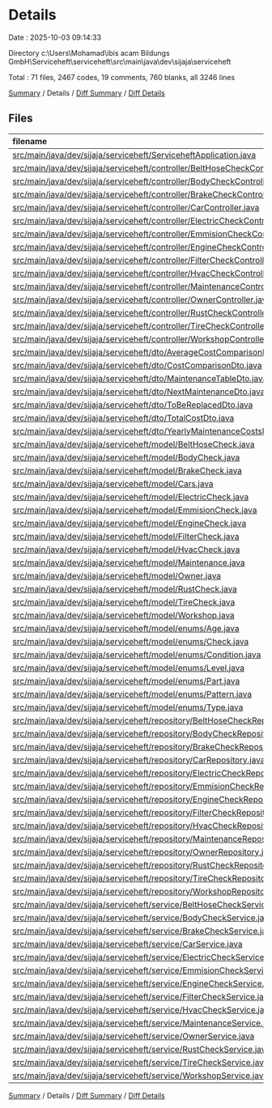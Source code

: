 # Details

Date : 2025-10-03 09:14:33

Directory c:\\Users\\Mohamad\\ibis acam Bildungs GmbH\\Serviceheft\\serviceheft\\src\\main\\java\\dev\\sijaja\\serviceheft

Total : 71 files,  2467 codes, 19 comments, 760 blanks, all 3246 lines

[Summary](results.md) / Details / [Diff Summary](diff.md) / [Diff Details](diff-details.md)

## Files
| filename | language | code | comment | blank | total |
| :--- | :--- | ---: | ---: | ---: | ---: |
| [src/main/java/dev/sijaja/serviceheft/ServiceheftApplication.java](/src/main/java/dev/sijaja/serviceheft/ServiceheftApplication.java) | Java | 9 | 0 | 5 | 14 |
| [src/main/java/dev/sijaja/serviceheft/controller/BeltHoseCheckController.java](/src/main/java/dev/sijaja/serviceheft/controller/BeltHoseCheckController.java) | Java | 27 | 0 | 9 | 36 |
| [src/main/java/dev/sijaja/serviceheft/controller/BodyCheckController.java](/src/main/java/dev/sijaja/serviceheft/controller/BodyCheckController.java) | Java | 27 | 0 | 9 | 36 |
| [src/main/java/dev/sijaja/serviceheft/controller/BrakeCheckController.java](/src/main/java/dev/sijaja/serviceheft/controller/BrakeCheckController.java) | Java | 27 | 0 | 9 | 36 |
| [src/main/java/dev/sijaja/serviceheft/controller/CarController.java](/src/main/java/dev/sijaja/serviceheft/controller/CarController.java) | Java | 27 | 0 | 9 | 36 |
| [src/main/java/dev/sijaja/serviceheft/controller/ElectricCheckController.java](/src/main/java/dev/sijaja/serviceheft/controller/ElectricCheckController.java) | Java | 27 | 0 | 9 | 36 |
| [src/main/java/dev/sijaja/serviceheft/controller/EmmisionCheckController.java](/src/main/java/dev/sijaja/serviceheft/controller/EmmisionCheckController.java) | Java | 27 | 0 | 9 | 36 |
| [src/main/java/dev/sijaja/serviceheft/controller/EngineCheckController.java](/src/main/java/dev/sijaja/serviceheft/controller/EngineCheckController.java) | Java | 27 | 0 | 9 | 36 |
| [src/main/java/dev/sijaja/serviceheft/controller/FilterCheckController.java](/src/main/java/dev/sijaja/serviceheft/controller/FilterCheckController.java) | Java | 27 | 0 | 9 | 36 |
| [src/main/java/dev/sijaja/serviceheft/controller/HvacCheckController.java](/src/main/java/dev/sijaja/serviceheft/controller/HvacCheckController.java) | Java | 27 | 0 | 9 | 36 |
| [src/main/java/dev/sijaja/serviceheft/controller/MaintenanceController.java](/src/main/java/dev/sijaja/serviceheft/controller/MaintenanceController.java) | Java | 65 | 0 | 18 | 83 |
| [src/main/java/dev/sijaja/serviceheft/controller/OwnerController.java](/src/main/java/dev/sijaja/serviceheft/controller/OwnerController.java) | Java | 27 | 0 | 8 | 35 |
| [src/main/java/dev/sijaja/serviceheft/controller/RustCheckController.java](/src/main/java/dev/sijaja/serviceheft/controller/RustCheckController.java) | Java | 12 | 0 | 5 | 17 |
| [src/main/java/dev/sijaja/serviceheft/controller/TireCheckController.java](/src/main/java/dev/sijaja/serviceheft/controller/TireCheckController.java) | Java | 27 | 0 | 8 | 35 |
| [src/main/java/dev/sijaja/serviceheft/controller/WorkshopController.java](/src/main/java/dev/sijaja/serviceheft/controller/WorkshopController.java) | Java | 27 | 0 | 9 | 36 |
| [src/main/java/dev/sijaja/serviceheft/dto/AverageCostComparisonDto.java](/src/main/java/dev/sijaja/serviceheft/dto/AverageCostComparisonDto.java) | Java | 11 | 0 | 3 | 14 |
| [src/main/java/dev/sijaja/serviceheft/dto/CostComparisonDto.java](/src/main/java/dev/sijaja/serviceheft/dto/CostComparisonDto.java) | Java | 11 | 0 | 3 | 14 |
| [src/main/java/dev/sijaja/serviceheft/dto/MaintenanceTableDto.java](/src/main/java/dev/sijaja/serviceheft/dto/MaintenanceTableDto.java) | Java | 21 | 0 | 3 | 24 |
| [src/main/java/dev/sijaja/serviceheft/dto/NextMaintenanceDto.java](/src/main/java/dev/sijaja/serviceheft/dto/NextMaintenanceDto.java) | Java | 12 | 0 | 5 | 17 |
| [src/main/java/dev/sijaja/serviceheft/dto/ToBeReplacedDto.java](/src/main/java/dev/sijaja/serviceheft/dto/ToBeReplacedDto.java) | Java | 11 | 0 | 4 | 15 |
| [src/main/java/dev/sijaja/serviceheft/dto/TotalCostDto.java](/src/main/java/dev/sijaja/serviceheft/dto/TotalCostDto.java) | Java | 11 | 0 | 4 | 15 |
| [src/main/java/dev/sijaja/serviceheft/dto/YearlyMaintenanceCostsDto.java](/src/main/java/dev/sijaja/serviceheft/dto/YearlyMaintenanceCostsDto.java) | Java | 16 | 0 | 4 | 20 |
| [src/main/java/dev/sijaja/serviceheft/model/BeltHoseCheck.java](/src/main/java/dev/sijaja/serviceheft/model/BeltHoseCheck.java) | Java | 61 | 0 | 17 | 78 |
| [src/main/java/dev/sijaja/serviceheft/model/BodyCheck.java](/src/main/java/dev/sijaja/serviceheft/model/BodyCheck.java) | Java | 234 | 0 | 54 | 288 |
| [src/main/java/dev/sijaja/serviceheft/model/BrakeCheck.java](/src/main/java/dev/sijaja/serviceheft/model/BrakeCheck.java) | Java | 68 | 0 | 19 | 87 |
| [src/main/java/dev/sijaja/serviceheft/model/Cars.java](/src/main/java/dev/sijaja/serviceheft/model/Cars.java) | Java | 97 | 0 | 25 | 122 |
| [src/main/java/dev/sijaja/serviceheft/model/ElectricCheck.java](/src/main/java/dev/sijaja/serviceheft/model/ElectricCheck.java) | Java | 88 | 0 | 23 | 111 |
| [src/main/java/dev/sijaja/serviceheft/model/EmmisionCheck.java](/src/main/java/dev/sijaja/serviceheft/model/EmmisionCheck.java) | Java | 52 | 0 | 15 | 67 |
| [src/main/java/dev/sijaja/serviceheft/model/EngineCheck.java](/src/main/java/dev/sijaja/serviceheft/model/EngineCheck.java) | Java | 134 | 0 | 33 | 167 |
| [src/main/java/dev/sijaja/serviceheft/model/FilterCheck.java](/src/main/java/dev/sijaja/serviceheft/model/FilterCheck.java) | Java | 52 | 0 | 15 | 67 |
| [src/main/java/dev/sijaja/serviceheft/model/HvacCheck.java](/src/main/java/dev/sijaja/serviceheft/model/HvacCheck.java) | Java | 52 | 0 | 15 | 67 |
| [src/main/java/dev/sijaja/serviceheft/model/Maintenance.java](/src/main/java/dev/sijaja/serviceheft/model/Maintenance.java) | Java | 175 | 0 | 49 | 224 |
| [src/main/java/dev/sijaja/serviceheft/model/Owner.java](/src/main/java/dev/sijaja/serviceheft/model/Owner.java) | Java | 74 | 0 | 18 | 92 |
| [src/main/java/dev/sijaja/serviceheft/model/RustCheck.java](/src/main/java/dev/sijaja/serviceheft/model/RustCheck.java) | Java | 126 | 0 | 30 | 156 |
| [src/main/java/dev/sijaja/serviceheft/model/TireCheck.java](/src/main/java/dev/sijaja/serviceheft/model/TireCheck.java) | Java | 108 | 0 | 29 | 137 |
| [src/main/java/dev/sijaja/serviceheft/model/Workshop.java](/src/main/java/dev/sijaja/serviceheft/model/Workshop.java) | Java | 56 | 0 | 17 | 73 |
| [src/main/java/dev/sijaja/serviceheft/model/enums/Age.java](/src/main/java/dev/sijaja/serviceheft/model/enums/Age.java) | Java | 7 | 0 | 2 | 9 |
| [src/main/java/dev/sijaja/serviceheft/model/enums/Check.java](/src/main/java/dev/sijaja/serviceheft/model/enums/Check.java) | Java | 6 | 0 | 2 | 8 |
| [src/main/java/dev/sijaja/serviceheft/model/enums/Condition.java](/src/main/java/dev/sijaja/serviceheft/model/enums/Condition.java) | Java | 6 | 0 | 2 | 8 |
| [src/main/java/dev/sijaja/serviceheft/model/enums/Level.java](/src/main/java/dev/sijaja/serviceheft/model/enums/Level.java) | Java | 6 | 0 | 2 | 8 |
| [src/main/java/dev/sijaja/serviceheft/model/enums/Part.java](/src/main/java/dev/sijaja/serviceheft/model/enums/Part.java) | Java | 7 | 0 | 2 | 9 |
| [src/main/java/dev/sijaja/serviceheft/model/enums/Pattern.java](/src/main/java/dev/sijaja/serviceheft/model/enums/Pattern.java) | Java | 6 | 0 | 2 | 8 |
| [src/main/java/dev/sijaja/serviceheft/model/enums/Type.java](/src/main/java/dev/sijaja/serviceheft/model/enums/Type.java) | Java | 6 | 0 | 2 | 8 |
| [src/main/java/dev/sijaja/serviceheft/repository/BeltHoseCheckRepository.java](/src/main/java/dev/sijaja/serviceheft/repository/BeltHoseCheckRepository.java) | Java | 5 | 0 | 5 | 10 |
| [src/main/java/dev/sijaja/serviceheft/repository/BodyCheckRepository.java](/src/main/java/dev/sijaja/serviceheft/repository/BodyCheckRepository.java) | Java | 5 | 0 | 5 | 10 |
| [src/main/java/dev/sijaja/serviceheft/repository/BrakeCheckRepository.java](/src/main/java/dev/sijaja/serviceheft/repository/BrakeCheckRepository.java) | Java | 5 | 0 | 5 | 10 |
| [src/main/java/dev/sijaja/serviceheft/repository/CarRepository.java](/src/main/java/dev/sijaja/serviceheft/repository/CarRepository.java) | Java | 4 | 0 | 4 | 8 |
| [src/main/java/dev/sijaja/serviceheft/repository/ElectricCheckRepository.java](/src/main/java/dev/sijaja/serviceheft/repository/ElectricCheckRepository.java) | Java | 5 | 0 | 5 | 10 |
| [src/main/java/dev/sijaja/serviceheft/repository/EmmisionCheckRepository.java](/src/main/java/dev/sijaja/serviceheft/repository/EmmisionCheckRepository.java) | Java | 5 | 0 | 5 | 10 |
| [src/main/java/dev/sijaja/serviceheft/repository/EngineCheckRepository.java](/src/main/java/dev/sijaja/serviceheft/repository/EngineCheckRepository.java) | Java | 5 | 0 | 5 | 10 |
| [src/main/java/dev/sijaja/serviceheft/repository/FilterCheckRepository.java](/src/main/java/dev/sijaja/serviceheft/repository/FilterCheckRepository.java) | Java | 5 | 0 | 5 | 10 |
| [src/main/java/dev/sijaja/serviceheft/repository/HvacCheckRepository.java](/src/main/java/dev/sijaja/serviceheft/repository/HvacCheckRepository.java) | Java | 5 | 0 | 5 | 10 |
| [src/main/java/dev/sijaja/serviceheft/repository/MaintenanceRepository.java](/src/main/java/dev/sijaja/serviceheft/repository/MaintenanceRepository.java) | Java | 66 | 17 | 21 | 104 |
| [src/main/java/dev/sijaja/serviceheft/repository/OwnerRepository.java](/src/main/java/dev/sijaja/serviceheft/repository/OwnerRepository.java) | Java | 5 | 0 | 5 | 10 |
| [src/main/java/dev/sijaja/serviceheft/repository/RustCheckRepository.java](/src/main/java/dev/sijaja/serviceheft/repository/RustCheckRepository.java) | Java | 5 | 0 | 5 | 10 |
| [src/main/java/dev/sijaja/serviceheft/repository/TireCheckRepository.java](/src/main/java/dev/sijaja/serviceheft/repository/TireCheckRepository.java) | Java | 5 | 0 | 5 | 10 |
| [src/main/java/dev/sijaja/serviceheft/repository/WorkshopRepository.java](/src/main/java/dev/sijaja/serviceheft/repository/WorkshopRepository.java) | Java | 5 | 0 | 5 | 10 |
| [src/main/java/dev/sijaja/serviceheft/service/BeltHoseCheckService.java](/src/main/java/dev/sijaja/serviceheft/service/BeltHoseCheckService.java) | Java | 25 | 0 | 11 | 36 |
| [src/main/java/dev/sijaja/serviceheft/service/BodyCheckService.java](/src/main/java/dev/sijaja/serviceheft/service/BodyCheckService.java) | Java | 25 | 0 | 9 | 34 |
| [src/main/java/dev/sijaja/serviceheft/service/BrakeCheckService.java](/src/main/java/dev/sijaja/serviceheft/service/BrakeCheckService.java) | Java | 25 | 0 | 11 | 36 |
| [src/main/java/dev/sijaja/serviceheft/service/CarService.java](/src/main/java/dev/sijaja/serviceheft/service/CarService.java) | Java | 15 | 0 | 5 | 20 |
| [src/main/java/dev/sijaja/serviceheft/service/ElectricCheckService.java](/src/main/java/dev/sijaja/serviceheft/service/ElectricCheckService.java) | Java | 25 | 0 | 10 | 35 |
| [src/main/java/dev/sijaja/serviceheft/service/EmmisionCheckService.java](/src/main/java/dev/sijaja/serviceheft/service/EmmisionCheckService.java) | Java | 25 | 0 | 10 | 35 |
| [src/main/java/dev/sijaja/serviceheft/service/EngineCheckService.java](/src/main/java/dev/sijaja/serviceheft/service/EngineCheckService.java) | Java | 25 | 0 | 10 | 35 |
| [src/main/java/dev/sijaja/serviceheft/service/FilterCheckService.java](/src/main/java/dev/sijaja/serviceheft/service/FilterCheckService.java) | Java | 25 | 0 | 9 | 34 |
| [src/main/java/dev/sijaja/serviceheft/service/HvacCheckService.java](/src/main/java/dev/sijaja/serviceheft/service/HvacCheckService.java) | Java | 25 | 0 | 10 | 35 |
| [src/main/java/dev/sijaja/serviceheft/service/MaintenanceService.java](/src/main/java/dev/sijaja/serviceheft/service/MaintenanceService.java) | Java | 116 | 2 | 28 | 146 |
| [src/main/java/dev/sijaja/serviceheft/service/OwnerService.java](/src/main/java/dev/sijaja/serviceheft/service/OwnerService.java) | Java | 15 | 0 | 5 | 20 |
| [src/main/java/dev/sijaja/serviceheft/service/RustCheckService.java](/src/main/java/dev/sijaja/serviceheft/service/RustCheckService.java) | Java | 25 | 0 | 9 | 34 |
| [src/main/java/dev/sijaja/serviceheft/service/TireCheckService.java](/src/main/java/dev/sijaja/serviceheft/service/TireCheckService.java) | Java | 25 | 0 | 10 | 35 |
| [src/main/java/dev/sijaja/serviceheft/service/WorkshopService.java](/src/main/java/dev/sijaja/serviceheft/service/WorkshopService.java) | Java | 17 | 0 | 5 | 22 |

[Summary](results.md) / Details / [Diff Summary](diff.md) / [Diff Details](diff-details.md)